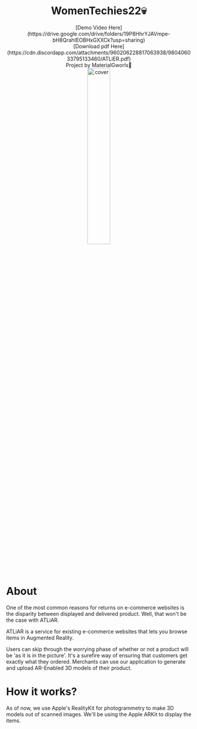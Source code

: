 <h1 align="center">WomenTechies22💀</h1>
<div align="center">
  [Demo Video Here](https://drive.google.com/drive/folders/19P8HhrYJAVmpe-bH8QrahIEOBHxGXXCk?usp=sharing)<br>
  [Download pdf Here](https://cdn.discordapp.com/attachments/960206228817063938/980406033795133460/ATLiER.pdf)
</div>

<div align="center">
Project by MaterialGworls💅
</div>

<div align="center">
  <img width="35%" src="https://cdn.discordapp.com/attachments/960206228817063938/980395454737043486/unknown-modified_2.png" alt="cover" />
  
</div>
<div>
 <h1>About</h1>
One of the most common reasons for returns on e-commerce websites is the disparity between displayed and delivered product. Well, that won't be the case with ATLiAR. 

ATLiAR is a service for existing e-commerce websites that lets you browse items in Augmented Reality.
  
Users can skip through the worrying phase of whether or not a 
product will be 'as it is in the picture'. It's a surefire way of ensuring
that customers get exactly what they ordered. 
Merchants can use our application to generate and upload AR-Enabled 3D models of their product.
</div>

<div>
<h1>How it works?</h1>
As of now, we use Apple's RealityKit for photogrammetry to make 3D models out of scanned images.
We'll be using the Apple ARKit to display the items. 

</div>
